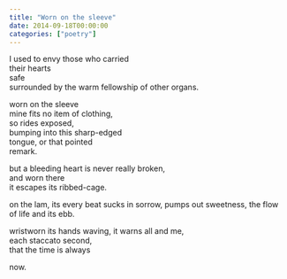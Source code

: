 ```yaml
---
title: "Worn on the sleeve"
date: 2014-09-18T00:00:00
categories: ["poetry"]
---
```


I used to envy those who carried</br>
their hearts</br>
safe</br>
surrounded by the warm fellowship of other organs.

worn on the sleeve</br>
mine fits no item of clothing,</br>
so rides exposed,</br>
bumping into this sharp-edged</br>
tongue, or that pointed</br>
remark.

but a bleeding heart is never really broken,</br>
and worn there</br>
it escapes its ribbed-cage.</br>

on the lam, its every beat sucks in sorrow,
pumps out sweetness, the flow of life and its ebb.</br>

wristworn its hands waving,
it warns all and me,</br>
each staccato second,</br>
that the time is always</br>

now.
